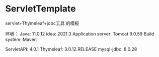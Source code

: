 # ServletTemplate
servlet+Thymeleaf+jdbc工具 的模板

环境：
Java: 11.0.12
idea: 2021.3
Application server: Tomcat 9.0.59
Build system: Maven

ServletAPI: 4.0.1
Thymeleaf: 3.0.12.RELEASE
mysql-jdbc: 8.0.28



